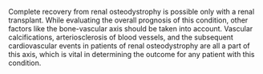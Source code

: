 Complete recovery from renal osteodystrophy is possible only with a renal transplant. While evaluating the overall prognosis of this condition, other factors like the bone-vascular axis should be taken into account. Vascular calcifications, arteriosclerosis of blood vessels, and the subsequent cardiovascular events in patients of renal osteodystrophy are all a part of this axis, which is vital in determining the outcome for any patient with this condition.